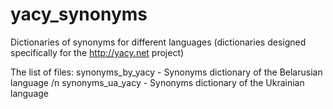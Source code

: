 # yacy_synonyms
Dictionaries of synonyms for different languages
(dictionaries designed specifically for the http://yacy.net project)

The list of files:
synonyms_by_yacy - Synonyms dictionary of the Belarusian language /n
synonyms_ua_yacy - Synonyms dictionary  of the Ukrainian language
